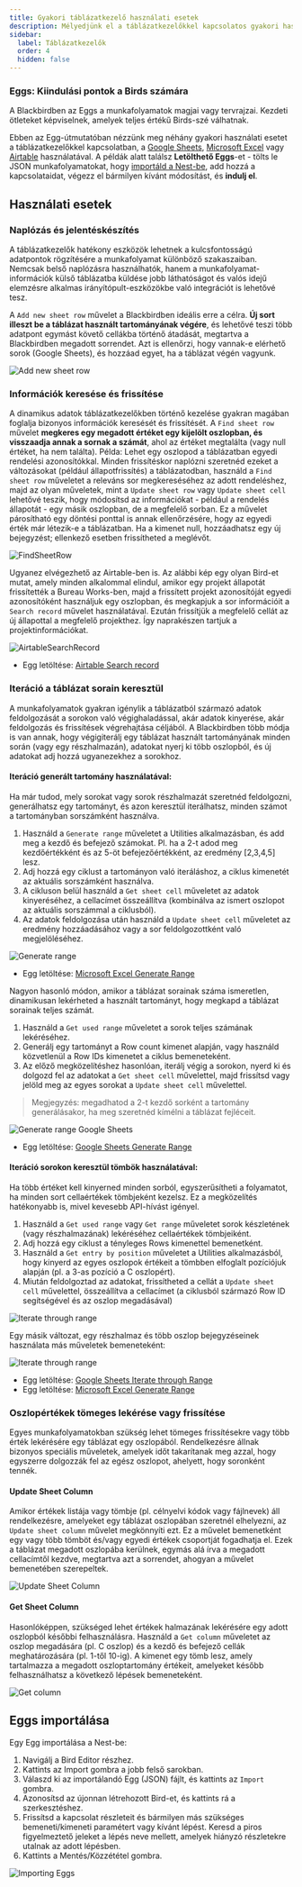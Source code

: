 ```yaml
---
title: Gyakori táblázatkezelő használati esetek
description: Mélyedjünk el a táblázatkezelőkkel kapcsolatos gyakori használati esetekben
sidebar:
  label: Táblázatkezelők
  order: 4
  hidden: false
---
```


### Eggs: Kiindulási pontok a Birds számára

A Blackbirdben az Eggs a munkafolyamatok magjai vagy tervrajzai. Kezdeti ötleteket képviselnek, amelyek teljes értékű Birds-szé válhatnak.

Ebben az Egg-útmutatóban nézzünk meg néhány gyakori használati esetet a táblázatkezelőkkel kapcsolatban, a [Google Sheets](https://docs.blackbird.io/apps/google-sheets/), [Microsoft Excel](https://docs.blackbird.io/apps/microsoft-excel/) vagy [Airtable](https://docs.blackbird.io/apps/airtable/) használatával. A példák alatt találsz **Letölthető Eggs**-et - tölts le JSON munkafolyamatokat, hogy [importáld a Nest-be](https://docs.blackbird.io/eggs/spreadsheets/#importing-eggs), add hozzá a kapcsolataidat, végezz el bármilyen kívánt módosítást, és **indulj el**.

## Használati esetek

### Naplózás és jelentéskészítés

A táblázatkezelők hatékony eszközök lehetnek a kulcsfontosságú adatpontok rögzítésére a munkafolyamat különböző szakaszaiban. Nemcsak belső naplózásra használhatók, hanem a munkafolyamat-információk külső táblázatba küldése jobb láthatóságot és valós idejű elemzésre alkalmas irányítópult-eszközökbe való integrációt is lehetővé tesz.

A `Add new sheet row` művelet a Blackbirdben ideális erre a célra. **Új sort illeszt be a táblázat használt tartományának végére**, és lehetővé teszi több adatpont egymást követő cellákba történő átadását, megtartva a Blackbirdben megadott sorrendet. Azt is ellenőrzi, hogy vannak-e elérhető sorok (Google Sheets), és hozzáad egyet, ha a táblázat végén vagyunk.

![Add new sheet row](~/assets/docs/eggs/AddNewSheetRow.png)

### Információk keresése és frissítése

A dinamikus adatok táblázatkezelőkben történő kezelése gyakran magában foglalja bizonyos információk keresését és frissítését. A `Find sheet row` művelet **megkeres egy megadott értéket egy kijelölt oszlopban, és visszaadja annak a sornak a számát**, ahol az értéket megtalálta (vagy null értéket, ha nem találta).
Példa: Lehet egy oszlopod a táblázatban egyedi rendelési azonosítókkal. Minden frissítéskor naplózni szeretnéd ezeket a változásokat (például állapotfrissítés) a táblázatodban, használd a `Find sheet row` műveletet a releváns sor megkereséséhez az adott rendeléshez, majd az olyan műveletek, mint a `Update sheet row` vagy `Update sheet cell` lehetővé teszik, hogy módosítsd az információkat - például a rendelés állapotát - egy másik oszlopban, de a megfelelő sorban.
Ez a művelet párosítható egy döntési ponttal is annak ellenőrzésére, hogy az egyedi érték már létezik-e a táblázatban. Ha a kimenet null, hozzáadhatsz egy új bejegyzést; ellenkező esetben frissítheted a meglévőt.

![FindSheetRow](~/assets/docs/eggs/FindSheetRow.png)

Ugyanez elvégezhető az Airtable-ben is. Az alábbi kép egy olyan Bird-et mutat, amely minden alkalommal elindul, amikor egy projekt állapotát frissítették a Bureau Works-ben, majd a frissített projekt azonosítóját egyedi azonosítóként használjuk egy oszlopban, és megkapjuk a sor információit a `Search record` művelet használatával. Ezután frissítjük a megfelelő cellát az új állapottal a megfelelő projekthez. Így naprakészen tartjuk a projektinformációkat.

![AirtableSearchRecord](~/assets/docs/eggs/AirtableSearchRecord.png)

- Egg letöltése: <a href="https://docs.blackbird.io/downloads/Bureau_Works_to_Airtable.json" download>Airtable Search record</a>

### Iteráció a táblázat sorain keresztül

A munkafolyamatok gyakran igénylik a táblázatból származó adatok feldolgozását a sorokon való végighaladással, akár adatok kinyerése, akár feldolgozás és frissítések végrehajtása céljából. A Blackbirdben több módja is van annak, hogy végigiterálj egy táblázat használt tartományának minden során (vagy egy részhalmazán), adatokat nyerj ki több oszlopból, és új adatokat adj hozzá ugyanezekhez a sorokhoz.

#### Iteráció generált tartomány használatával:
Ha már tudod, mely sorokat vagy sorok részhalmazát szeretnéd feldolgozni, generálhatsz egy tartományt, és azon keresztül iterálhatsz, minden számot a tartományban sorszámként használva.
1. Használd a `Generate range` műveletet a Utilities alkalmazásban, és add meg a kezdő és befejező számokat. Pl. ha a 2-t adod meg kezdőértékként és az 5-öt befejezőértékként, az eredmény [2,3,4,5] lesz.
2. Adj hozzá egy ciklust a tartományon való iteráláshoz, a ciklus kimenetét az aktuális sorszámként használva.
3. A cikluson belül használd a `Get sheet cell` műveletet az adatok kinyeréséhez, a cellacímet összeállítva (kombinálva az ismert oszlopot az aktuális sorszámmal a ciklusból).
4. Az adatok feldolgozása után használd a `Update sheet cell` műveletet az eredmény hozzáadásához vagy a sor feldolgozottként való megjelöléséhez.

![Generate range](~/assets/docs/eggs/GenerateRange.png)

- Egg letöltése: <a href="https://docs.blackbird.io/downloads/excel_generate_range.json" download>Microsoft Excel Generate Range</a>

Nagyon hasonló módon, amikor a táblázat sorainak száma ismeretlen, dinamikusan lekérheted a használt tartományt, hogy megkapd a táblázat sorainak teljes számát.

1. Használd a `Get used range` műveletet a sorok teljes számának lekéréséhez.
2. Generálj egy tartományt a Row count kimenet alapján, vagy használd közvetlenül a Row IDs kimenetet a ciklus bemeneteként.
3. Az előző megközelítéshez hasonlóan, iterálj végig a sorokon, nyerd ki és dolgozd fel az adatokat a `Get sheet cell` művelettel, majd frissítsd vagy jelöld meg az egyes sorokat a `Update sheet cell` művelettel.

> Megjegyzés: megadhatod a 2-t kezdő sorként a tartomány generálásakor, ha meg szeretnéd kímélni a táblázat fejléceit.

![Generate range Google Sheets](~/assets/docs/eggs/GenerateRange2.png)

- Egg letöltése: <a href="https://docs.blackbird.io/downloads/google_sheets_generate_range.json" download>Google Sheets Generate Range</a>

#### Iteráció sorokon keresztül tömbök használatával:
Ha több értéket kell kinyerned minden sorból, egyszerűsítheti a folyamatot, ha minden sort cellaértékek tömbjeként kezelsz. Ez a megközelítés hatékonyabb is, mivel kevesebb API-hívást igényel.

1. Használd a `Get used range` vagy `Get range` műveletet sorok készletének (vagy részhalmazának) lekéréséhez cellaértékek tömbjeiként.
2. Adj hozzá egy ciklust a tényleges Rows kimenettel bemenetként.
3. Használd a `Get entry by position` műveletet a Utilities alkalmazásból, hogy kinyerd az egyes oszlopok értékeit a tömbben elfoglalt pozíciójuk alapján (pl. a 3-as pozíció a C oszlopért).
4. Miután feldolgoztad az adatokat, frissítheted a cellát a `Update sheet cell` művelettel, összeállítva a cellacímet (a ciklusból származó Row ID segítségével és az oszlop megadásával)

![Iterate through range](~/assets/docs/eggs/IterateThroughRangeSheets.png)

Egy másik változat, egy részhalmaz és több oszlop bejegyzéseinek használata más műveletek bemeneteként:

![Iterate through range](~/assets/docs/eggs/IterateThroughRangeExcel.png)

- Egg letöltése: <a href="https://docs.blackbird.io/downloads/google_sheets_iterate_through_range.json" download>Google Sheets Iterate through Range</a>
- Egg letöltése: <a href="https://docs.blackbird.io/downloads/microsoft_excel_iterate_through_range.json.json" download>Microsoft Excel Generate Range</a>

### Oszlopértékek tömeges lekérése vagy frissítése
Egyes munkafolyamatokban szükség lehet tömeges frissítésekre vagy több érték lekérésére egy táblázat egy oszlopából. Rendelkezésre állnak bizonyos speciális műveletek, amelyek időt takarítanak meg azzal, hogy egyszerre dolgozzák fel az egész oszlopot, ahelyett, hogy soronként tennék.

#### Update Sheet Column
Amikor értékek listája vagy tömbje (pl. célnyelvi kódok vagy fájlnevek) áll rendelkezésre, amelyeket egy táblázat oszlopában szeretnél elhelyezni, az `Update sheet column` művelet megkönnyíti ezt. Ez a művelet bemenetként egy vagy több tömböt és/vagy egyedi értékek csoportját fogadhatja el. Ezek a táblázat megadott oszlopába kerülnek, egymás alá írva a megadott cellacímtől kezdve, megtartva azt a sorrendet, ahogyan a művelet bemenetében szerepeltek.

![Update Sheet Column](~/assets/docs/eggs/Update-sheet-column.png)

#### Get Sheet Column

Hasonlóképpen, szükséged lehet értékek halmazának lekérésére egy adott oszlopból későbbi felhasználásra. Használd a `Get column` műveletet az oszlop megadására (pl. C oszlop) és a kezdő és befejező cellák meghatározására (pl. 1-től 10-ig). A kimenet egy tömb lesz, amely tartalmazza a megadott oszloptartomány értékeit, amelyeket később felhasználhatsz a következő lépések bemeneteként.

![Get column](~/assets/docs/eggs/GetColumn.png)

## Eggs importálása

Egy Egg importálása a Nest-be:

1. Navigálj a Bird Editor részhez.
2. Kattints az Import gombra a jobb felső sarokban.
3. Válaszd ki az importálandó Egg (JSON) fájlt, és kattints az `Import` gombra.
4. Azonosítsd az újonnan létrehozott Bird-et, és kattints rá a szerkesztéshez.
5. Frissítsd a kapcsolat részleteit és bármilyen más szükséges bemeneti/kimeneti paramétert vagy kívánt lépést. Keresd a piros figyelmeztető jeleket a lépés neve mellett, amelyek hiányzó részletekre utalnak az adott lépésben.
6. Kattints a Mentés/Közzététel gombra.

![Importing Eggs](~/assets/docs/eggs/ImportEggs.gif)